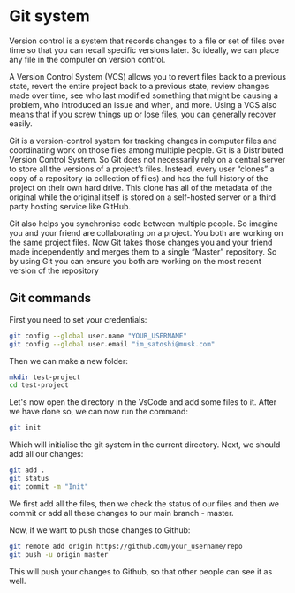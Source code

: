 # Git system
Version control is a system that records changes to a file or set of files over time so that you can recall specific versions later. So ideally, we can place any file in the computer on version control.


A Version Control System (VCS) allows you to revert files back to a previous state, revert the entire project back to a previous state, review changes made over time, see who last modified something that might be causing a problem, who introduced an issue and when, and more. Using a VCS also means that if you screw things up or lose files, you can generally recover easily.

Git is a version-control system for tracking changes in computer files and coordinating work on those files among multiple people. Git is a Distributed Version Control System. So Git does not necessarily rely on a central server to store all the versions of a project’s files. Instead, every user “clones” a copy of a repository (a collection of files) and has the full history of the project on their own hard drive. This clone has all of the metadata of the original while the original itself is stored on a self-hosted server or a third party hosting service like GitHub.

Git also helps you synchronise code between multiple people. So imagine you and your friend are collaborating on a project. You both are working on the same project files. Now Git takes those changes you and your friend made independently and merges them to a single “Master” repository. So by using Git you can ensure you both are working on the most recent version of the repository

## Git commands

First you need to set your credentials:
```bash
git config --global user.name "YOUR_USERNAME"
git config --global user.email "im_satoshi@musk.com"
```

Then we can make a new folder:
```bash
mkdir test-project
cd test-project
```
Let's now open the directory in the VsCode and add some files to it. After we have done so, we can now run the command:
```bash
git init
```
Which will initialise the git system in the current directory.
Next, we should add all our changes:
```bash
git add .
git status
git commit -m "Init"
```
We first add all the files, then we check the status of our files and then we commit or add all these changes to our main branch - master.

Now, if we want to push those changes to Github:
```bash
git remote add origin https://github.com/your_username/repo
git push -u origin master
```
This will push your changes to Github, so that other people can see it as well.